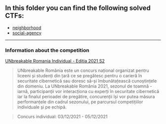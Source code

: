 ## In this folder you can find the following solved CTFs:

- [neighborhood](https://github.com/andreea-511/CTF-writeups/tree/main/UNR_individual_2021/neighborhood)
- [social-agency](https://github.com/andreea-511/CTF-writeups/tree/main/UNR_individual_2021/social-agency)

---
### Information about the competition
[UNbreakable Romania Individual - Editia 2021 S2 ](https://unr21s2-individual.cyberedu.ro/)

> UNbreakable România este un concurs național organizat pentru liceeni și studenți din țară ce se pregătesc pentru o carieră în securitate cibernetică sau doresc să-și îmbunătațească cunoștințele din domeniu. La UNbreakable România 2021, sezonul de toamnă - iarnă, participanții vor interacționa cu experți în securitate cibernetică iar la finalul perioadei de pregătire, concurenții își vor putea măsura performanțele din cadrul sezonului, pe parcursul competițiilor individuale și pe echipă.

> Concurs individual: 03/12/2021 - 05/12/2021
